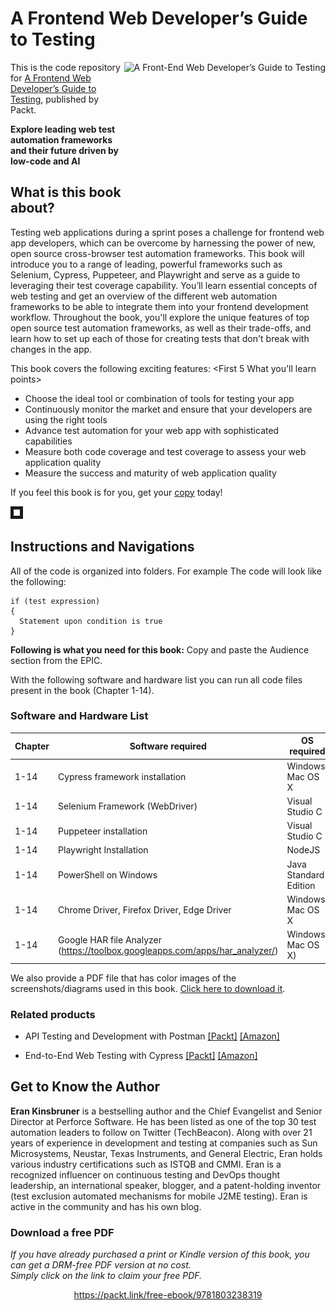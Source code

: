 


# A Frontend Web Developer’s Guide to Testing

<a href="https://www.packtpub.com/product/a-front-end-web-developer-s-guide-to-testing/9781803238319"><img src="https://static.packt-cdn.com/products/9781803238319/cover/smaller" alt="A Front-End Web Developer’s Guide to Testing" height="256px" align="right"></a>

This is the code repository for [A Frontend Web Developer’s Guide to Testing](https://www.packtpub.com/product/a-front-end-web-developer-s-guide-to-testing/9781803238319), published by Packt.

**Explore leading web test automation frameworks and their future driven by low-code and AI**

## What is this book about?
Testing web applications during a sprint poses a challenge for frontend web app developers, which can be overcome by harnessing the power of new, open source cross-browser test automation frameworks. This book will introduce you to a range of leading, powerful frameworks such as Selenium, Cypress, Puppeteer, and Playwright and serve as a guide to leveraging their test coverage capability. You’ll learn essential concepts of web testing and get an overview of the different web automation frameworks to be able to integrate them into your frontend development workflow. Throughout the book, you'll explore the unique features of top open source test automation frameworks, as well as their trade-offs, and learn how to set up each of those for creating tests that don't break with changes in the app.

This book covers the following exciting features: <First 5 What you'll learn points>
* Choose the ideal tool or combination of tools for testing your app
* Continuously monitor the market and ensure that your developers are using the right tools
*  Advance test automation for your web app with sophisticated capabilities
* Measure both code coverage and test coverage to assess your web application quality
* Measure the success and maturity of web application quality

 If you feel this book is for you, get your [copy](https://www.amazon.com/dp/1803238313) today!

<a href="https://www.packtpub.com/?utm_source=github&utm_medium=banner&utm_campaign=GitHubBanner"><img src="https://raw.githubusercontent.com/PacktPublishing/GitHub/master/GitHub.png" 
alt="https://www.packtpub.com/" border="5" /></a>


## Instructions and Navigations
All of the code is organized into folders. For example
The code will look like the following:
```
if (test expression)
{
  Statement upon condition is true
}
```

**Following is what you need for this book:**
Copy and paste the Audience section from the EPIC.

With the following software and hardware list you can run all code files present in the book (Chapter 1-14).

### Software and Hardware List

| Chapter  | Software required                   | OS required                        |
| -------- | ------------------------------------| -----------------------------------|
| 1-14        | Cypress framework installation                    | Windows, Mac OS X|
| 1-14        | Selenium Framework (WebDriver)          | Visual Studio C  |
| 1-14         | Puppeteer installation          | Visual Studio C  |
| 1-14         | Playwright Installation            | NodeJS |
| 1-14         | PowerShell on Windows            | Java Standard Edition |
| 1-14        | Chrome Driver, Firefox Driver, Edge Driver            | Windows, Mac OS X |
| 1-14         | Google HAR file Analyzer (https://toolbox.googleapps.com/apps/har_analyzer/)             | Windows, Mac OS X) |


We also provide a PDF file that has color images of the screenshots/diagrams used in this book. [Click here to download it](https://static.packt-cdn.com/downloads/9781803238319_ColorImages.pdf).


### Related products <Other books you may enjoy>
* API Testing and Development with Postman [[Packt]](https://www.packtpub.com/product/api-testing-and-development-with-postman/9781800569201) [[Amazon]](https://www.amazon.com/dp/1800569203)

* End-to-End Web Testing with Cypress [[Packt]](https://www.packtpub.com/product/end-to-end-web-testing-with-cypress/9781839213854) [[Amazon]](https://www.amazon.com/dp/183921385X)

## Get to Know the Author
**Eran Kinsbruner**
is a bestselling author and the Chief Evangelist and Senior Director at Perforce Software. He has been listed as one of the top 30 test automation leaders to follow on Twitter (TechBeacon).
Along with over 21 years of experience in development and testing at companies such as Sun Microsystems, Neustar, Texas Instruments, and General Electric, Eran holds various industry certifications such as ISTQB and CMMI.
Eran is a recognized influencer on continuous testing and DevOps thought leadership, an international speaker, blogger, and a patent-holding inventor (test exclusion automated mechanisms for mobile J2ME testing). Eran is active in the community and has his own blog.

### Download a free PDF

 <i>If you have already purchased a print or Kindle version of this book, you can get a DRM-free PDF version at no cost.<br>Simply click on the link to claim your free PDF.</i>
<p align="center"> <a href="https://packt.link/free-ebook/9781803238319">https://packt.link/free-ebook/9781803238319 </a> </p>